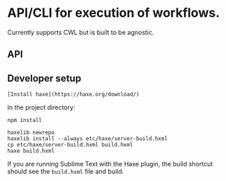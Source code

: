 # API/CLI for execution of workflows.

Currently supports CWL but is built to be agnostic.

## API




## Developer setup

	[Install haxe](https://haxe.org/download/)

In the project directory:

	npm install

	haxelib newrepo
	haxelib install --always etc/haxe/server-build.hxml
	cp etc/haxe/server-build.hxml build.hxml
	haxe build.hxml

If you are running Sublime Text with the Haxe plugin, the build shortcut should see the `build.hxml` file and build.
